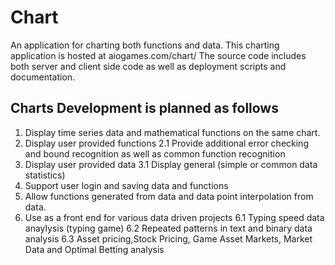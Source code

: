 # Chart
An application for charting both functions and data.
This charting application is hosted at aiogames.com/chart/
The source code includes both server and client side code as well as deployment scripts and documentation.

## Charts Development is planned as follows

1. Display time series data and mathematical functions on the same chart.
2. Display user provided functions
  2.1 Provide additional error checking and bound recognition as well as common function recognition
3. Display user provided data 
  3.1 Display general (simple or common data statistics)
4. Support user login and saving data and functions
5. Allow functions generated from data and data point interpolation from data.
6. Use as a front end for various data driven projects 
  6.1 Typing speed data anaylysis (typing game) 
  6.2 Repeated patterns in text and binary data analysis 
  6.3 Asset pricing,Stock Pricing, Game Asset Markets, Market Data and Optimal Betting analysis
  
